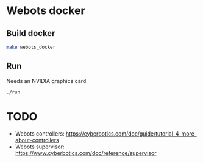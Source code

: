 # Webots docker

## Build docker

```bash
make webots_docker
```

## Run

Needs an NVIDIA graphics card.

```bash
./run
```

# TODO

- Webots controllers: https://cyberbotics.com/doc/guide/tutorial-4-more-about-controllers
- Webots supervisor: https://www.cyberbotics.com/doc/reference/supervisor
